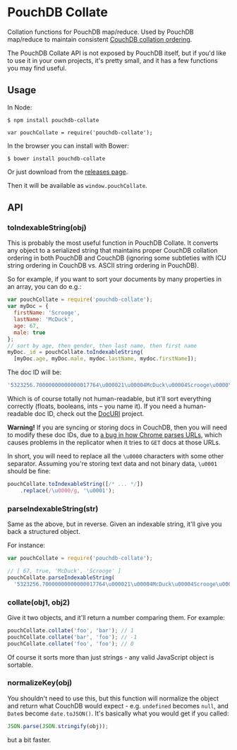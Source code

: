 PouchDB Collate
===

Collation functions for PouchDB map/reduce. Used by PouchDB map/reduce to maintain consistent [CouchDB collation ordering](https://wiki.apache.org/couchdb/View_collation).

The PouchDB Collate API is not exposed by PouchDB itself, but if you'd like to use it in your own projects, it's pretty small, and it has a few functions you may find useful.

Usage
-----

In Node:

```
$ npm install pouchdb-collate
```

```
var pouchCollate = require('pouchdb-collate');
```

In the browser you can install with Bower:

```
$ bower install pouchdb-collate
```

Or just download from the [releases page](https://github.com/pouchdb/collate/releases).

Then it will be available as `window.pouchCollate`.

API
----

### toIndexableString(obj)

This is probably the most useful function in PouchDB Collate. It converts any object to a serialized string that maintains proper CouchDB collation ordering in both PouchDB and CouchDB (ignoring some subtleties with ICU string ordering in CouchDB vs. ASCII string ordering in PouchDB).

So for example, if you want to sort your documents by many properties in an array, you can do e.g.:

```js
var pouchCollate = require('pouchdb-collate');
var myDoc = {
  firstName: 'Scrooge',
  lastName: 'McDuck',
  age: 67,
  male: true
};
// sort by age, then gender, then last name, then first name
myDoc._id = pouchCollate.toIndexableString(
  [myDoc.age, myDoc.male, mydoc.lastName, mydoc.firstName]);
```

The doc ID will be:

```js
'5323256.70000000000000017764\u000021\u00004McDuck\u00004Scrooge\u0000\u0000'
```

Which is of course totally not human-readable, but it'll sort everything correctly (floats, booleans, ints &ndash; you name it).  If you need a human-readable doc ID, check out the [DocURI](https://github.com/jo/docuri) project.

**Warning!** If you are syncing or storing docs in CouchDB, then you will need to modify these doc IDs, due to [a bug in how Chrome parses URLs](https://code.google.com/p/chromium/issues/detail?id=356924), which causes problems in the replicator when it tries to `GET` docs at those URLs.

In short, you will need to replace all the `\u0000` characters with some other separator. Assuming you're storing text data and not binary data, `\u0001` should be fine:

```js
pouchCollate.toIndexableString([/* ... */])
    .replace(/\u0000/g, '\u0001');
```

### parseIndexableString(str)

Same as the above, but in reverse. Given an indexable string, it'll give you back a structured object.

For instance:

```js
var pouchCollate = require('pouchdb-collate');

// [ 67, true, 'McDuck', 'Scrooge' ]
pouchCollate.parseIndexableString(
  '5323256.70000000000000017764\u000021\u00004McDuck\u00004Scrooge\u0000\u0000')
```

### collate(obj1, obj2)

Give it two objects, and it'll return a number comparing them.  For example:

```js
pouchCollate.collate('foo', 'bar'); // 1
pouchCollate.collate('bar', 'foo'); // -1
pouchCollate.collate('foo', 'foo'); // 0
```

Of course it sorts more than just strings - any valid JavaScript object is sortable.

### normalizeKey(obj)

You shouldn't need to use this, but this function will normalize the object and return what CouchDB would expect - e.g. `undefined` becomes `null`, and `Date`s become `date.toJSON()`.  It's basically what you would get if you called:

```js
JSON.parse(JSON.stringify(obj));
```

but a bit faster.